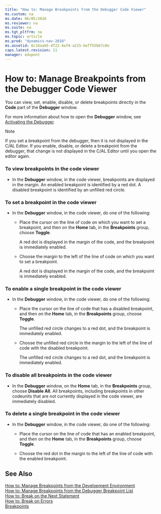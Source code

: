 ```yaml
---
title: "How to: Manage Breakpoints from the Debugger Code Viewer"
ms.custom: na
ms.date: 06/05/2016
ms.reviewer: na
ms.suite: na
ms.tgt_pltfrm: na
ms.topic: article
ms.prod: "dynamics-nav-2018"
ms.assetid: 6c16aab5-df22-4af4-a215-beff55b67c8e
caps.latest.revision: 11
manager: edupont
---
```

# How to: Manage Breakpoints from the Debugger Code Viewer
You can view, set, enable, disable, or delete breakpoints directly in the **Code** part of the **Debugger** window.  
  
 For more information about how to open the **Debugger** window, see [Activating the Debugger](Activating-the-Debugger.md).  
  
> [!NOTE]  
>  If you set a breakpoint from the debugger, then it is not displayed in the C/AL Editor. If you enable, disable, or delete a breakpoint from the debugger, that change is not displayed in the C/AL Editor until you open the editor again.  
  
### To view breakpoints in the code viewer  
  
-   In the **Debugger** window, in the code viewer, breakpoints are displayed in the margin. An enabled breakpoint is identified by a red dot. A disabled breakpoint is identified by an unfilled red circle.  
  
### To set a breakpoint in the code viewer  
  
-   In the **Debugger** window, in the code viewer, do one of the following:  
  
    -   Place the cursor on the line of code on which you want to set a breakpoint, and then on the **Home** tab, in the **Breakpoints** group, choose **Toggle**.  
  
         A red dot is displayed in the margin of the code, and the breakpoint is immediately enabled.  
  
    -   Choose the margin to the left of the line of code on which you want to set a breakpoint.  
  
         A red dot is displayed in the margin of the code, and the breakpoint is immediately enabled.  
  
### To enable a single breakpoint in the code viewer  
  
-   In the **Debugger** window, in the code viewer, do one of the following:  
  
    -   Place the cursor on the line of code that has a disabled breakpoint, and then on the **Home** tab, in the **Breakpoints** group, choose **Toggle**.  
  
         The unfilled red circle changes to a red dot, and the breakpoint is immediately enabled.  
  
    -   Choose the unfilled red circle in the margin to the left of the line of code with the disabled breakpoint.  
  
         The unfilled red circle changes to a red dot, and the breakpoint is immediately enabled.  
  
### To disable all breakpoints in the code viewer  
  
-   In the **Debugger** window, on the **Home** tab, in the **Breakpoints** group, choose **Disable All**. All breakpoints, including breakpoints in other codeunits that are not currently displayed in the code viewer, are immediately disabled.  
  
### To delete a single breakpoint in the code viewer  
  
-   In the **Debugger** window, in the code viewer, do one of the following:  
  
    -   Place the cursor on the line of code that has an enabled breakpoint, and then on the **Home** tab, in the **Breakpoints** group, choose **Toggle**.  
  
    -   Choose the red dot in the margin to the left of the line of code with the enabled breakpoint.  
  
## See Also  
 [How to: Manage Breakpoints from the Development Environment](How-to--Manage-Breakpoints-from-the-Development-Environment.md)   
 [How to: Manage Breakpoints from the Debugger Breakpoint List](How-to--Manage-Breakpoints-from-the-Debugger-Breakpoint-List.md)   
 [How to: Break on the Next Statement](How-to--Break-on-the-Next-Statement.md)   
 [How to: Break on Errors](How-to--Break-on-Errors.md)   
 [Breakpoints](Breakpoints.md)